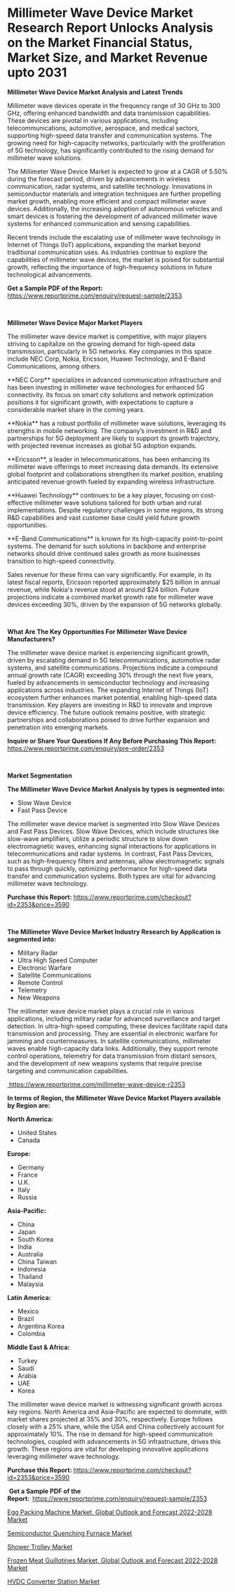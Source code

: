 <p><h1>Millimeter Wave Device Market Research Report Unlocks Analysis on the Market Financial Status, Market Size, and Market Revenue upto 2031</h1></p><p><strong>Millimeter Wave Device Market Analysis and Latest Trends</strong></p>
<p><p>Millimeter wave devices operate in the frequency range of 30 GHz to 300 GHz, offering enhanced bandwidth and data transmission capabilities. These devices are pivotal in various applications, including telecommunications, automotive, aerospace, and medical sectors, supporting high-speed data transfer and communication systems. The growing need for high-capacity networks, particularly with the proliferation of 5G technology, has significantly contributed to the rising demand for millimeter wave solutions.</p><p>The Millimeter Wave Device Market is expected to grow at a CAGR of 5.50% during the forecast period, driven by advancements in wireless communication, radar systems, and satellite technology. Innovations in semiconductor materials and integration techniques are further propelling market growth, enabling more efficient and compact millimeter wave devices. Additionally, the increasing adoption of autonomous vehicles and smart devices is fostering the development of advanced millimeter wave systems for enhanced communication and sensing capabilities.</p><p>Recent trends include the escalating use of millimeter wave technology in Internet of Things (IoT) applications, expanding the market beyond traditional communication uses. As industries continue to explore the capabilities of millimeter wave devices, the market is poised for substantial growth, reflecting the importance of high-frequency solutions in future technological advancements.</p></p>
<p><strong>Get a Sample PDF of the Report:&nbsp;</strong> <a href="https://www.reportprime.com/enquiry/request-sample/2353">https://www.reportprime.com/enquiry/request-sample/2353</a></p>
<p>&nbsp;</p>
<p><strong>Millimeter Wave Device Major Market Players</strong></p>
<p><p>The millimeter wave device market is competitive, with major players striving to capitalize on the growing demand for high-speed data transmission, particularly in 5G networks. Key companies in this space include NEC Corp, Nokia, Ericsson, Huawei Technology, and E-Band Communications, among others.</p><p>**NEC Corp** specializes in advanced communication infrastructure and has been investing in millimeter wave technologies for enhanced 5G connectivity. Its focus on smart city solutions and network optimization positions it for significant growth, with expectations to capture a considerable market share in the coming years.</p><p>**Nokia** has a robust portfolio of millimeter wave solutions, leveraging its strengths in mobile networking. The company’s investment in R&D and partnerships for 5G deployment are likely to support its growth trajectory, with projected revenue increases as global 5G adoption expands.</p><p>**Ericsson**, a leader in telecommunications, has been enhancing its millimeter wave offerings to meet increasing data demands. Its extensive global footprint and collaborations strengthen its market position, enabling anticipated revenue growth fueled by expanding wireless infrastructure.</p><p>**Huawei Technology** continues to be a key player, focusing on cost-effective millimeter wave solutions tailored for both urban and rural implementations. Despite regulatory challenges in some regions, its strong R&D capabilities and vast customer base could yield future growth opportunities.</p><p>**E-Band Communications** is known for its high-capacity point-to-point systems. The demand for such solutions in backbone and enterprise networks should drive continued sales growth as more businesses transition to high-speed connectivity.</p><p>Sales revenue for these firms can vary significantly. For example, in its latest fiscal reports, Ericsson reported approximately $25 billion in annual revenue, while Nokia's revenue stood at around $24 billion. Future projections indicate a combined market growth rate for millimeter wave devices exceeding 30%, driven by the expansion of 5G networks globally.</p></p>
<p>&nbsp;</p>
<p><strong>What Are The Key Opportunities For Millimeter Wave Device Manufacturers?</strong></p>
<p><p>The millimeter wave device market is experiencing significant growth, driven by escalating demand in 5G telecommunications, automotive radar systems, and satellite communications. Projections indicate a compound annual growth rate (CAGR) exceeding 30% through the next five years, fueled by advancements in semiconductor technology and increasing applications across industries. The expanding Internet of Things (IoT) ecosystem further enhances market potential, enabling high-speed data transmission. Key players are investing in R&D to innovate and improve device efficiency. The future outlook remains positive, with strategic partnerships and collaborations poised to drive further expansion and penetration into emerging markets.</p></p>
<p><strong>Inquire or Share Your Questions If Any Before Purchasing This Report:</strong> <a href="https://www.reportprime.com/enquiry/pre-order/2353">https://www.reportprime.com/enquiry/pre-order/2353</a></p>
<p>&nbsp;</p>
<p><strong>Market Segmentation</strong></p>
<p><strong>The Millimeter Wave Device Market Analysis by types is segmented into:</strong></p>
<p><ul><li>Slow Wave Device</li><li>Fast Pass Device</li></ul></p>
<p><p>The millimeter wave device market is segmented into Slow Wave Devices and Fast Pass Devices. Slow Wave Devices, which include structures like slow-wave amplifiers, utilize a periodic structure to slow down electromagnetic waves, enhancing signal interactions for applications in telecommunications and radar systems. In contrast, Fast Pass Devices, such as high-frequency filters and antennas, allow electromagnetic signals to pass through quickly, optimizing performance for high-speed data transfer and communication systems. Both types are vital for advancing millimeter wave technology.</p></p>
<p><strong>Purchase this Report:&nbsp;</strong><a href="https://www.reportprime.com/checkout?id=2353&price=3590">https://www.reportprime.com/checkout?id=2353&price=3590</a></p>
<p>&nbsp;</p>
<p><strong>The Millimeter Wave Device Market Industry Research by Application is segmented into:</strong></p>
<p><ul><li>Military Radar</li><li>Ultra High Speed Computer</li><li>Electronic Warfare</li><li>Satellite Communications</li><li>Remote Control</li><li>Telemetry</li><li>New Weapons</li></ul></p>
<p><p>The millimeter wave device market plays a crucial role in various applications, including military radar for advanced surveillance and target detection. In ultra-high-speed computing, these devices facilitate rapid data transmission and processing. They are essential in electronic warfare for jamming and countermeasures. In satellite communications, millimeter waves enable high-capacity data links. Additionally, they support remote control operations, telemetry for data transmission from distant sensors, and the development of new weapons systems that require precise targeting and communication capabilities.</p></p>
<p><a href="https://www.reportprime.com/millimeter-wave-device-r2353">&nbsp;https://www.reportprime.com/millimeter-wave-device-r2353</a></p>
<p><strong>In terms of Region, the Millimeter Wave Device Market Players available by Region are:</strong></p>
<p>
    <p> <strong> North America: </strong>
        <ul>
            <li>United States</li>
            <li>Canada</li>
        </ul>
        </p> 
    <p> <strong> Europe: </strong>
        <ul>
            <li>Germany</li>
            <li>France</li>
            <li>U.K.</li>
            <li>Italy</li>
            <li>Russia</li>
        </ul>
        </p> 
    <p> <strong> Asia-Pacific: </strong>
        <ul>
            <li>China</li>
            <li>Japan</li>
            <li>South Korea</li>
            <li>India</li>
            <li>Australia</li>
            <li>China Taiwan</li>
            <li>Indonesia</li>
            <li>Thailand</li>
            <li>Malaysia</li>
        </ul>
        </p> 
    <p> <strong> Latin America: </strong>
        <ul>
            <li>Mexico</li>
            <li>Brazil</li>
            <li>Argentina Korea</li>
            <li>Colombia</li>
        </ul>
        </p> 
    <p> <strong> Middle East & Africa: </strong>
        <ul>
            <li>Turkey</li>
            <li>Saudi</li>
            <li>Arabia</li>
            <li>UAE</li>
            <li>Korea</li>
        </ul>
    </p>
    </p>
<p><p>The millimeter wave device market is witnessing significant growth across key regions. North America and Asia-Pacific are expected to dominate, with market shares projected at 35% and 30%, respectively. Europe follows closely with a 25% share, while the USA and China collectively account for approximately 10%. The rise in demand for high-speed communication technologies, coupled with advancements in 5G infrastructure, drives this growth. These regions are vital for developing innovative applications leveraging millimeter wave technology.</p></p>
<p><strong>Purchase this Report: </strong><a href="https://www.reportprime.com/checkout?id=2353&price=3590">https://www.reportprime.com/checkout?id=2353&price=3590</a></p>
<p>&nbsp;<strong>Get a Sample PDF of the Report:&nbsp;&nbsp;</strong><a href="https://www.reportprime.com/enquiry/request-sample/2353">https://www.reportprime.com/enquiry/request-sample/2353</a></p>
<p><strong></strong></p>
<p><p><a href="https://medium.com/@sloanlkins7856/egg-packing-machine-market-global-outlook-and-forecast-2022-2028-market-trends-focusing-on-egg-a63252bff364">Egg Packing Machine Market, Global Outlook and Forecast 2022-2028 Market</a></p><p><a href="https://issuu.com/reportprime-2/docs/semiconductor-quenching-furnace-mar_af9ad0edf92a7d">Semiconductor Quenching Furnace Market</a></p><p><a href="https://www.linkedin.com/pulse/shower-trolley-market-research-report-exploring-size-revenue-analysis-vm5sc?trackingId=pyVGSNsdQI2P7Z5YM8oyDA%3D%3D">Shower Trolley Market</a></p><p><a href="https://medium.com/@sloanlkins7856/global-frozen-meat-guillotines-market-global-outlook-and-forecast-2022-2028-market-size-and-market-734d3731590b?postPublishedType=initial">Frozen Meat Guillotines Market, Global Outlook and Forecast 2022-2028 Market</a></p><p><a href="https://www.linkedin.com/pulse/hvdc-converter-station-market-size-share-trends-analysis-report-iyifc?trackingId=I7WEsODUQ669WIv5g6cu4Q%3D%3D">HVDC Converter Station Market</a></p></p>